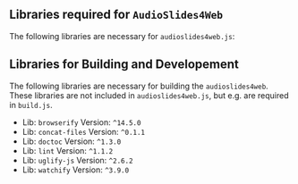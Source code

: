 
## Libraries required for  `AudioSlides4Web`
The following libraries are necessary for `audioslides4web.js`:


## Libraries for Building and Developement
The following libraries are necessary for building the `audioslides4web`. 
These libraries are not included in `audioslides4web.js`, but e.g. are required in `build.js`.
* Lib: `browserify` Version: `^14.5.0`
* Lib: `concat-files` Version: `^0.1.1`
* Lib: `doctoc` Version: `^1.3.0`
* Lib: `lint` Version: `^1.1.2`
* Lib: `uglify-js` Version: `^2.6.2`
* Lib: `watchify` Version: `^3.9.0`

